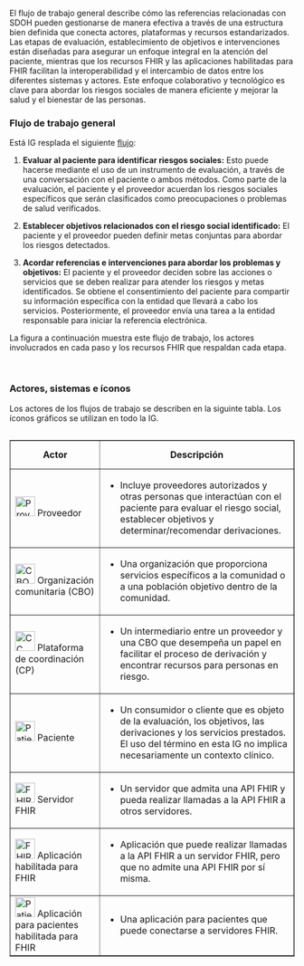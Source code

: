 El flujo de trabajo general describe cómo las referencias relacionadas con SDOH pueden gestionarse de manera efectiva a través de una estructura bien definida que conecta actores, plataformas y recursos estandarizados. Las etapas de evaluación, establecimiento de objetivos e intervenciones están diseñadas para asegurar un enfoque integral en la atención del paciente, mientras que los recursos FHIR y las aplicaciones habilitadas para FHIR facilitan la interoperabilidad y el intercambio de datos entre los diferentes sistemas y actores. Este enfoque colaborativo y tecnológico es clave para abordar los riesgos sociales de manera eficiente y mejorar la salud y el bienestar de las personas. 

### Flujo de trabajo general

Está IG resplada el siguiente [flujo](3-sdoh_clinical_care_scope.html):

1. **Evaluar al paciente para identificar riesgos sociales:** Esto puede hacerse mediante el uso de un instrumento de evaluación, a través de una conversación con el paciente o ambos métodos. Como parte de la evaluación, el paciente y el proveedor acuerdan los riesgos sociales específicos que serán clasificados como preocupaciones o problemas de salud verificados.

2. **Establecer objetivos relacionados con el riesgo social identificado:** El paciente y el proveedor pueden definir metas conjuntas para abordar los riesgos detectados.

3. **Acordar referencias e intervenciones para abordar los problemas y objetivos:** El paciente y el proveedor deciden sobre las acciones o servicios que se deben realizar para atender los riesgos y metas identificados. Se obtiene el consentimiento del paciente para compartir su información específica con la entidad que llevará a cabo los servicios. Posteriormente, el proveedor envía una tarea a la entidad responsable para iniciar la referencia electrónica.

La figura a continuación muestra este flujo de trabajo, los actores involucrados en cada paso y los recursos FHIR que respaldan cada etapa. 

<object data="GeneralWorkflow3.svg" type="image/svg+xml"></object>
<br/>

### Actores, sistemas e íconos

Los actores de los flujos de trabajo se describen en la siguinte tabla. Los íconos gráficos se utilizan en todo la IG.

<table align="left" border="1" cellpadding="1" cellspacing="1" style="width:100%;">
  <thead>
    <tr>
      <th style="width:150px; height:50px;">Actor</th>
      <th style="width:350px; height:50px;">Descripción</th>
    </tr>
  </thead>
  <tbody>
    <tr>
      <td style="width:150px; height:50px;">
        <img src="Provider.png" height="35px" width="35px" class="figure-img img-responsive img-rounded center-block" alt="Proveedor"> Proveedor
      </td>
      <td style="width:350px; height:50px;">
        <ul>
          <li>Incluye proveedores autorizados y otras personas que interactúan con el paciente para evaluar el riesgo social, establecer objetivos y determinar/recomendar derivaciones.</li>
        </ul>
      </td>
    </tr>
    <tr>
      <td style="width:150px; height:50px;">
        <img src="CBO.png" height="35px" width="35px" class="figure-img img-responsive img-rounded center-block" alt="CBO"> Organización comunitaria (CBO)
      </td>
      <td style="width:350px; height:50px;">
        <ul>
          <li>Una organización que proporciona servicios específicos a la comunidad o a una población objetivo dentro de la comunidad.</li>
        </ul>
      </td>
    </tr>
    <tr>
      <td style="width:150px; height:50px;">
        <img src="CC.png" height="35px" width="35px" class="figure-img img-responsive img-rounded center-block" alt="CC"> Plataforma de coordinación (CP)
      </td>
      <td style="width:350px; height:50px;">
        <ul>
          <li>Un intermediario entre un proveedor y una CBO que desempeña un papel en facilitar el proceso de derivación y encontrar recursos para personas en riesgo.</li>
        </ul>
      </td>
    </tr>
    <tr>
      <td style="width:150px; height:50px;">
        <img src="Patient.png" height="35px" width="35px" class="figure-img img-responsive img-rounded center-block" alt="Patient"> Paciente
      </td>
      <td style="width:350px; height:50px;">
        <ul>
          <li>Un consumidor o cliente que es objeto de la evaluación, los objetivos, las derivaciones y los servicios prestados. El uso del término en esta IG no implica necesariamente un contexto clínico.</li>
        </ul>
      </td>
    </tr>
    <tr>
      <td style="width:150px; height:50px;">
        <img src="FHIRServer.png" height="35px" width="35px" class="figure-img img-responsive img-rounded center-block" alt="FHIRServer"> Servidor FHIR
      </td>
      <td style="width:350px; height:50px;">
        <ul>
          <li>Un servidor que admita una API FHIR y pueda realizar llamadas a la API FHIR a otros servidores.</li>
        </ul>
      </td>
    </tr>
    <tr>
      <td style="width:150px; height:50px;">
        <img src="FHIRApplication.png" height="35px" width="35px" class="figure-img img-responsive img-rounded center-block" alt="FHIRApplication"> Aplicación habilitada para FHIR
      </td>
      <td style="width:350px; height:50px;">
        <ul>
          <li>Aplicación que puede realizar llamadas a la API FHIR a un servidor FHIR, pero que no admite una API FHIR por sí misma.</li>
        </ul>
      </td>
    </tr>
    <tr>
      <td style="width:150px; height:50px;">
        <img src="PatientApp.png" height="35px" width="35px" class="figure-img img-responsive img-rounded center-block" alt="PatientApp"> Aplicación para pacientes habilitada para FHIR
      </td>
      <td style="width:350px; height:50px;">
        <ul>
          <li>Una aplicación para pacientes que puede conectarse a servidores FHIR.</li>
        </ul>
      </td>
    </tr>
  </tbody>
</table>
<br>